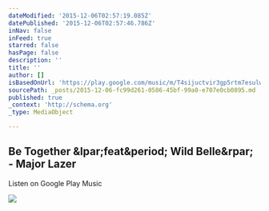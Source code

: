```yaml
---
dateModified: '2015-12-06T02:57:19.085Z'
datePublished: '2015-12-06T02:57:46.786Z'
inNav: false
inFeed: true
starred: false
hasPage: false
description: ''
title: ''
author: []
isBasedOnUrl: 'https://play.google.com/music/m/T4sijuctvir3gp5rtm7esulwcpu?t=Be_Together_feat_Wild_Belle_-_Major_Lazer'
sourcePath: _posts/2015-12-06-fc99d261-0586-45bf-99a0-e707e0cb0895.md
published: true
_context: 'http://schema.org'
_type: MediaObject

---
```

<article style=""><h1>Be Together &amp;lpar;feat&amp;period; Wild Belle&amp;rpar; - Major Lazer</h1><p>Listen on Google Play Music</p><img src="https://lh3.googleusercontent.com/HEmE2bfuMXuACyoU0FQnVMss3c6liePc5KHuv4lpc5vlx3y8c3NjGEK8FDCqu0mDBtG1-O5Bfg" /></article>